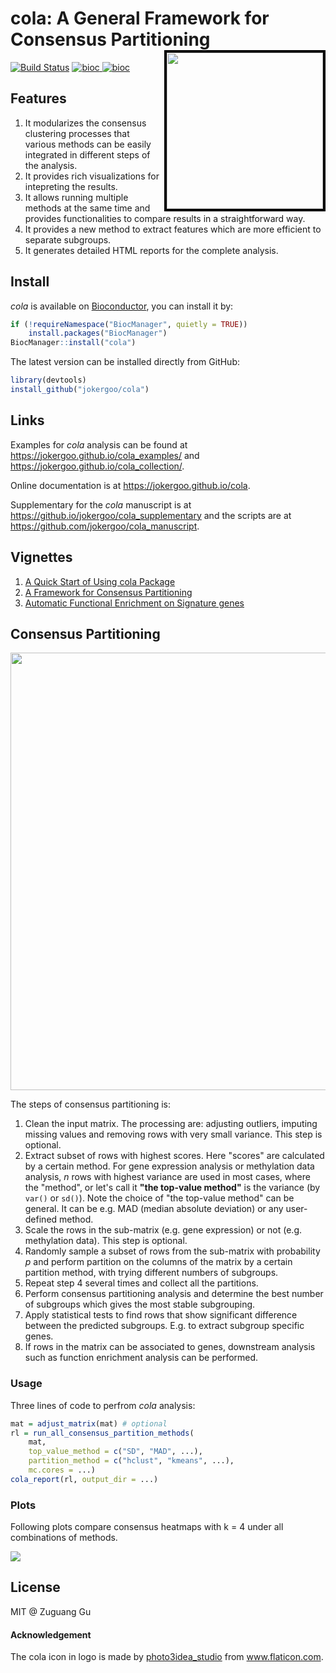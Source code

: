 # cola: A General Framework for Consensus Partitioning <img src="https://user-images.githubusercontent.com/449218/54158555-03e3af80-444b-11e9-9773-070823101263.png" width=250 align="right" style="border:4px solid black;" />


[![Build Status](https://travis-ci.org/jokergoo/cola.svg)](https://travis-ci.org/jokergoo/cola) 
[ ![bioc](https://bioconductor.org/shields/downloads/devel/cola.svg) ](http://bioconductor.org/packages/stats/bioc/cola)
[ ![bioc](http://bioconductor.org//shields/lastcommit/devel/bioc/cola.svg) ](http://bioconductor.org/checkResults/devel/bioc-LATEST/cola/)


## Features

1. It modularizes the consensus clustering processes that various methods can
   be easily integrated in different steps of the analysis.
2. It provides rich visualizations for intepreting the results.
3. It allows running multiple methods at the same time and provides
   functionalities to compare results in a straightforward way.
4. It provides a new method to extract features which are more efficient to
   separate subgroups.
5. It generates detailed HTML reports for the complete analysis.

## Install

*cola* is available on [Bioconductor](http://bioconductor.org/packages/devel/bioc/html/cola.html), you can install it by:

```r
if (!requireNamespace("BiocManager", quietly = TRUE))
    install.packages("BiocManager")
BiocManager::install("cola")
```

The latest version can be installed directly from GitHub:

```r
library(devtools)
install_github("jokergoo/cola")
```

## Links

Examples for *cola* analysis can be found at https://jokergoo.github.io/cola_examples/ and https://jokergoo.github.io/cola_collection/.

Online documentation is at https://jokergoo.github.io/cola.

Supplementary for the *cola* manuscript is at https://github.io/jokergoo/cola_supplementary and the scripts are at https://github.com/jokergoo/cola_manuscript.

## Vignettes

1. [A Quick Start of Using cola Package](http://bioconductor.org/packages/devel/bioc/vignettes/cola/inst/doc/a_quick_start.html)
2. [A Framework for Consensus Partitioning](http://bioconductor.org/packages/devel/bioc/vignettes/cola/inst/doc/cola.html)
3. [Automatic Functional Enrichment on Signature genes](http://bioconductor.org/packages/devel/bioc/vignettes/cola/inst/doc/functional_enrichment.html)

## Consensus Partitioning

<img width="700" src="https://user-images.githubusercontent.com/449218/52628723-86af3400-2eb8-11e9-968d-b7f47a408818.png" />

The steps of consensus partitioning is:

1. Clean the input matrix. The processing are: adjusting outliers, imputing missing
   values and removing rows with very small variance. This step is optional.
2. Extract subset of rows with highest scores. Here "scores" are calculated by
   a certain method. For gene expression analysis or methylation data
   analysis, $n$ rows with highest variance are used in most cases, where
   the "method", or let's call it **"the top-value method"** is the variance (by
   `var()` or `sd()`). Note the choice of "the top-value method" can be
   general. It can be e.g. MAD (median absolute deviation) or any user-defined
   method.
3. Scale the rows in the sub-matrix (e.g. gene expression) or not (e.g. methylation data).
   This step is optional.
4. Randomly sample a subset of rows from the sub-matrix with probability $p$ and
   perform partition on the columns of the matrix by a certain partition
   method, with trying different numbers of subgroups.
5. Repeat step 4 several times and collect all the partitions.
6. Perform consensus partitioning analysis and determine the best number of
   subgroups which gives the most stable subgrouping.
7. Apply statistical tests to find rows that show significant difference
   between the predicted subgroups. E.g. to extract subgroup specific genes.
8. If rows in the matrix can be associated to genes, downstream analysis such
   as function enrichment analysis can be performed.

### Usage

Three lines of code to perfrom *cola* analysis:

```r
mat = adjust_matrix(mat) # optional
rl = run_all_consensus_partition_methods(
    mat, 
    top_value_method = c("SD", "MAD", ...),
    partition_method = c("hclust", "kmeans", ...),
    mc.cores = ...)
cola_report(rl, output_dir = ...)
```

### Plots

Following plots compare consensus heatmaps with k = 4 under all combinations of methods.

<img src="https://user-images.githubusercontent.com/449218/52631118-3a66f280-2ebe-11e9-8dea-0172d9beab91.png" />


## License

MIT @ Zuguang Gu

#### Acknowledgement

The cola icon in logo is made by <a href="https://www.flaticon.com/authors/photo3idea-studio" title="photo3idea_studio">photo3idea_studio</a> from <a href="https://www.flaticon.com/" title="Flaticon">www.flaticon.com</a>.

